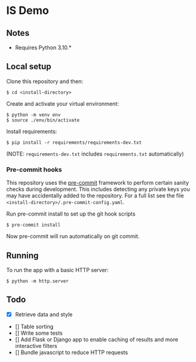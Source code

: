 # IS Demo

## Notes

- Requires Python 3.10.*


## Local setup

Clone this repository and then:

```
$ cd <install-directory>
```

Create and activate your virtual environment:

```
$ python -m venv env
$ source ./env/bin/activate
```

Install requirements:

```
$ pip install -r requirements/requirements-dev.txt
```

(NOTE: `requirements-dev.txt` includes `requirements.txt` automatically)

### Pre-commit hooks

This repository uses the [pre-commit](https://pre-commit.com/) framework to perform certain sanity checks during development. This includes detecting any private keys you may have accidentally added to the repository. For a full list see the file `<install-directory>/.pre-commit-config.yaml`.

Run pre-commit install to set up the git hook scripts

```
$ pre-commit install
```

Now pre-commit will run automatically on git commit.

## Running

To run the app with a basic HTTP server:

```
$ python -m http.server
```

## Todo

- [x] Retrieve data and style
- [] Table sorting
- [] Write some tests
- [] Add Flask or Django app to enable caching of results and more interactive filters
- [] Bundle javascript to reduce HTTP requests
